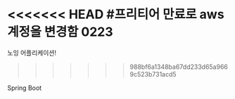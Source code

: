 <<<<<<< HEAD
#프리티어 만료로 aws계정을 변경함 0223
=======
노잉 어플리케이션!
>>>>>>> 988bf6a1348ba67dd233d65a9669c523b731acd5

Spring Boot
